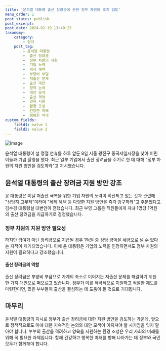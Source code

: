 ```yaml
---
title: '윤석열 대통령 출산 장려금에 관한 정부 차원의 조치 검토'
menu_order: 1
post_status: publish
post_excerpt: 
post_date: 2024-02-19 13:40:25
taxonomy:
    category:
        - 정치
    post_tag:
        - 윤석열 대통령
        -  출산 장려금
        -  정부 차원의 지원
        -  기업 노력
        -  세제 혜택
        -  부양비 부담
        -  저출산 문제
        -  출산 대안
        -  정책 논의
        -  대안 모색
        -  출산 격려
        -  양육 지원
        -  환경 조성
        -  건강한 미래
        -  행복한 미래
custom_fields:
    field1: value 1
    field2: value 2
---
```


![Image](https://imgnews.pstatic.net/image/449/2024/02/13/0000267823_001_20240213121401593.jpg?type=w647)

윤석열 대통령이 설 명절 연휴를 하루 앞둔 8일 서울 광진구 중곡제일시장을 찾아 어린이들과 기념 촬영을 했다. 최근 일부 기업에서 출산 장려금을 주기로 한 데 대해 "정부 차원의 지원 방안을 검토하라"고 지시했습니다. 
## 윤석열 대통령의 출산 장려금 지원 방안 강조
윤 대통령은 이날 저출산 극복을 위한 기업 차원의 노력이 확산되고 있는 것과 관련해 "상당히 고무적"이라며 "세제 혜택 등 다양한 지원 방안을 즉각 강구하라"고 주문했다고 김수경 대통령실 대변인이 전했습니다. 최근 부영 그룹은 직원들에게 자녀 1명당 1억원의 출산 장려금을 지급하기로 결정했습니다.
### 정부 차원의 지원 방안 필요성
하지만 급여가 아닌 장려금으로 지급될 경우 1억원 중 상당 금액을 세금으로 낼 수 있다는 지적이 제기되었습니다. 이에 윤 대통령은 기업의 노력을 인정하면서도 정부 차원의 지원이 필요하다고 강조했습니다. 
#### 출산 장려금의 역할
출산 장려금은 부양비 부담으로 가계의 축소로 이어지는 저출산 문제를 해결하기 위한 한 가지 대안으로 떠오르고 있습니다. 정부가 이를 적극적으로 지원하고 적절한 제도를 마련한다면, 많은 부부들이 출산을 결심하는 데 도움이 될 것으로 기대됩니다.
## 마무리
윤석열 대통령의 지시로 정부가 출산 장려금에 대한 지원 방안을 검토하는 가운데, 앞으로 정책적으로도 이에 대한 지속적인 논의와 대안 모색이 이뤄져야 할 시기임을 잊지 말아야 합니다. 부부의 출산을 격려하고 양육을 지원하는 환경 조성은 우리 사회의 미래를 위해 꼭 필요한 과제입니다. 함께 건강하고 행복한 미래를 향해 나아가는 데 정부와 국민 모두가 함께해야 합니다.
